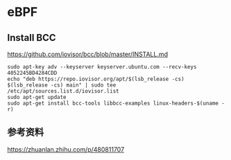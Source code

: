 # eBPF


## Install BCC

https://github.com/iovisor/bcc/blob/master/INSTALL.md

```console
sudo apt-key adv --keyserver keyserver.ubuntu.com --recv-keys 4052245BD4284CDD
echo "deb https://repo.iovisor.org/apt/$(lsb_release -cs) $(lsb_release -cs) main" | sudo tee /etc/apt/sources.list.d/iovisor.list
sudo apt-get update
sudo apt-get install bcc-tools libbcc-examples linux-headers-$(uname -r)
```



## 参考资料

https://zhuanlan.zhihu.com/p/480811707